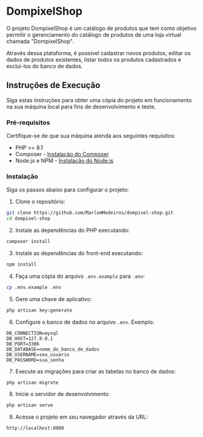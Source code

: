 # DompixelShop

O projeto DompixelShop é um catálogo de produtos que tem como objetivo permitir o gerenciamento do catálogo de produtos de uma loja virtual chamada "DompixelShop". 

Através dessa plataforma, é possível cadastrar novos produtos, editar os dados de produtos existentes, listar todos os produtos cadastrados e excluí-los do banco de dados.


## Instruções de Execução

Siga estas instruções para obter uma cópia do projeto em funcionamento na sua máquina local para fins de desenvolvimento e teste.

### Pré-requisitos

Certifique-se de que sua máquina atenda aos seguintes requisitos:

- PHP >= 8.1
- Composer - [Instalação do Composer](https://getcomposer.org/download/)
- Node.js e NPM - [Instalação do Node.js](https://nodejs.org/)

### Instalação

Siga os passos abaixo para configurar o projeto:

1. Clone o repositório:

```bash
git clone https://github.com/MarlomMedeiros/dompixel-shop.git
cd dompixel-shop
```

2. Instale as dependências do PHP executando:

```bash
composer install
```

3. Instale as dependências do front-end executando:

```bash
npm install
```

4. Faça uma cópia do arquivo `.env.example` para `.env`:

```bash
cp .env.example .env
```

5. Gere uma chave de aplicativo:

```bash
php artisan key:generate
```

6. Configure o banco de dados no arquivo `.env`. Exemplo:

```dotenv
DB_CONNECTION=mysql
DB_HOST=127.0.0.1
DB_PORT=3306
DB_DATABASE=nome_do_banco_de_dados
DB_USERNAME=seu_usuario
DB_PASSWORD=sua_senha
```

7. Execute as migrações para criar as tabelas no banco de dados:

```bash
php artisan migrate
```

8. Inicie o servidor de desenvolvimento:

```bash
php artisan serve
```

9. Acesse o projeto em seu navegador através da URL:

```
http://localhost:8000
```

